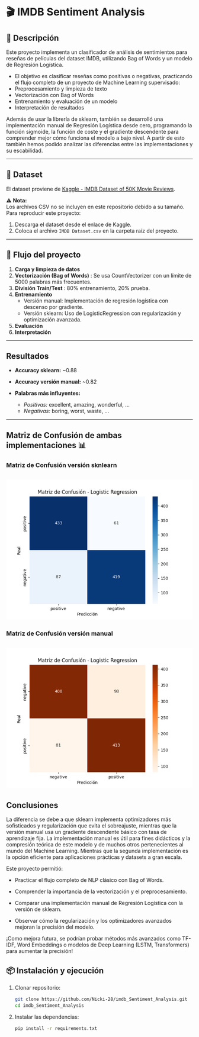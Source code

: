 # 🎬 IMDB Sentiment Analysis

## 📌 Descripción
Este proyecto implementa un clasificador de análisis de sentimientos para reseñas de películas del dataset IMDB, utilizando Bag of Words y un modelo de Regresión Logística.

- El objetivo es clasificar reseñas como positivas o negativas, practicando el flujo completo de un proyecto de Machine Learning supervisado:
- Preprocesamiento y limpieza de texto
- Vectorización con Bag of Words
- Entrenamiento y evaluación de un modelo
- Interpretación de resultados

Además de usar la librería de sklearn, también se desarrolló una implementación manual de Regresión Logística desde cero, programando la función sigmoide, la función de coste y el gradiente descendente para comprender mejor cómo funciona el modelo a bajo nivel. A partir de esto también hemos podido analizar las diferencias entre las implementaciones y su escabilidad.

---

## 📂 Dataset
El dataset proviene de [Kaggle - IMDB Dataset of 50K Movie Reviews](https://www.kaggle.com/datasets/lakshmi25npathi/imdb-dataset-of-50k-movie-reviews/data).


⚠️ **Nota:**  
Los archivos CSV no se incluyen en este repositorio debido a su tamaño.  
Para reproducir este proyecto:  
1. Descarga el dataset desde el enlace de Kaggle.  
2. Coloca el archivo `IMDB Dataset.csv` en la carpeta raíz del proyecto.

---

## 🚀 Flujo del proyecto
1. **Carga y limpieza de datos**  
2. **Vectorización (Bag of Words)**
   : Se usa CountVectorizer con un límite de 5000 palabras más frecuentes.
3. **División Train/Test**
   : 80% entrenamiento, 20% prueba.
4. **Entrenamiento**
   - Versión manual: Implementación de regresión logística con descenso por gradiente.
   -  Versión sklearn: Uso de LogisticRegression con regularización y optimización avanzada.
5. **Evaluación**  
6. **Interpretación**  
---

## Resultados
- **Accuracy sklearn:** ~0.88
- **Accuracy versión manual:** ~0.82
  
- **Palabras más influyentes:**  
  - *Positivas:* excellent, amazing, wonderful, ...  
  - *Negativas:* boring, worst, waste, ...
---
## Matriz de Confusión de ambas implementaciones 📊
### Matriz de Confusión versión sknlearn
![Matriz de Confusión versión sklearn](sklearnLGRegression.png) 
---
### Matriz de Confusión versión manual 
![Matriz de Confusión versión manual](manualLGRegression.png)
---
## Conclusiones
La diferencia se debe a que sklearn implementa optimizadores más sofisticados y regularización que evita el sobreajuste, mientras que la versión manual usa un gradiente descendente básico con tasa de aprendizaje fija. La implementación manual es útil para fines didácticos y la compresión teórica de este modelo y de muchos otros pertenecientes al mundo del Machine Learning. Mientras que la segunda implementación es la opción eficiente para aplicaciones prácticas y datasets a gran escala.

Este proyecto permitió:

- Practicar el flujo completo de NLP clásico con Bag of Words.

- Comprender la importancia de la vectorización y el preprocesamiento.

- Comparar una implementación manual de Regresión Logística con la versión de sklearn.

- Observar cómo la regularización y los optimizadores avanzados mejoran la precisión del modelo.

¡Como mejora futura, se podrían probar métodos más avanzados como TF-IDF, Word Embeddings o modelos de Deep Learning (LSTM, Transformers) para aumentar la precisión!

## 📦 Instalación y ejecución
1. Clonar repositorio:  
   ```bash
   git clone https://github.com/Nicki-28/imdb_Sentiment_Analysis.git
   cd imdb_Sentiment_Analysis
2. Instalar las dependencias:
   ```bash
   pip install -r requirements.txt
